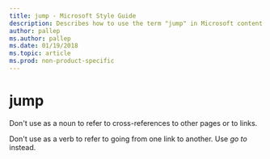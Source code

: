 ```yaml
---
title: jump - Microsoft Style Guide
description: Describes how to use the term "jump" in Microsoft content.
author: pallep
ms.author: pallep
ms.date: 01/19/2018
ms.topic: article
ms.prod: non-product-specific
---
```


# jump

Don't use as a noun to refer to cross-references to other pages or to links. 

Don't use as a verb to refer to going from one link to another. Use *go to* instead.
